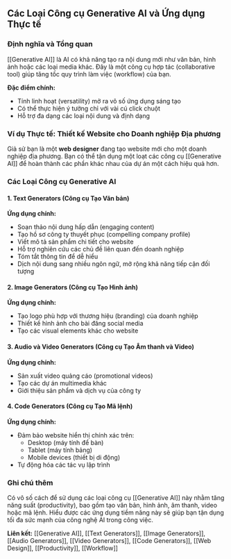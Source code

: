 ## Các Loại Công cụ Generative AI và Ứng dụng Thực tế

### Định nghĩa và Tổng quan

[[Generative AI]] là AI có khả năng tạo ra nội dung mới như văn bản, hình ảnh hoặc các loại media khác. Đây là một công cụ hợp tác (collaborative tool) giúp tăng tốc quy trình làm việc (workflow) của bạn.

**Đặc điểm chính:**

- Tính linh hoạt (versatility) mở ra vô số ứng dụng sáng tạo
- Có thể thực hiện ý tưởng chỉ với vài cú click chuột
- Hỗ trợ đa dạng các loại nội dung và định dạng


### Ví dụ Thực tế: Thiết kế Website cho Doanh nghiệp Địa phương

Giả sử bạn là một **web designer** đang tạo website mới cho một doanh nghiệp địa phương. Bạn có thể tận dụng một loạt các công cụ [[Generative AI]] để hoàn thành các phần khác nhau của dự án một cách hiệu quả hơn.

### Các Loại Công cụ Generative AI

#### 1. Text Generators (Công cụ Tạo Văn bản)

**Ứng dụng chính:**

- Soạn thảo nội dung hấp dẫn (engaging content)
- Tạo hồ sơ công ty thuyết phục (compelling company profile)
- Viết mô tả sản phẩm chi tiết cho website
- Hỗ trợ nghiên cứu các chủ đề liên quan đến doanh nghiệp
- Tóm tắt thông tin để dễ hiểu
- Dịch nội dung sang nhiều ngôn ngữ, mở rộng khả năng tiếp cận đối tượng


#### 2. Image Generators (Công cụ Tạo Hình ảnh)

**Ứng dụng chính:**

- Tạo logo phù hợp với thương hiệu (branding) của doanh nghiệp
- Thiết kế hình ảnh cho bài đăng social media
- Tạo các visual elements khác cho website


#### 3. Audio và Video Generators (Công cụ Tạo Âm thanh và Video)

**Ứng dụng chính:**

- Sản xuất video quảng cáo (promotional videos)
- Tạo các dự án multimedia khác
- Giới thiệu sản phẩm và dịch vụ của công ty


#### 4. Code Generators (Công cụ Tạo Mã lệnh)

**Ứng dụng chính:**

- Đảm bảo website hiển thị chính xác trên:
    - Desktop (máy tính để bàn)
    - Tablet (máy tính bảng)
    - Mobile devices (thiết bị di động)
- Tự động hóa các tác vụ lập trình


### Ghi chú thêm

Có vô số cách để sử dụng các loại công cụ [[Generative AI]] này nhằm tăng năng suất (productivity), bao gồm tạo văn bản, hình ảnh, âm thanh, video hoặc mã lệnh. Hiểu được các ứng dụng tiềm năng này sẽ giúp bạn tận dụng tối đa sức mạnh của công nghệ AI trong công việc.

**Liên kết:** [[Generative AI]], [[Text Generators]], [[Image Generators]], [[Audio Generators]], [[Video Generators]], [[Code Generators]], [[Web Design]], [[Productivity]], [[Workflow]]

